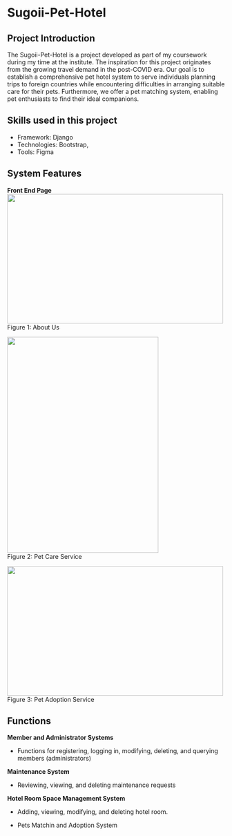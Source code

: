# Sugoii-Pet-Hotel

## Project Introduction 
The Sugoii-Pet-Hotel is a project developed as part of my coursework during my time at the institute. The inspiration for this project originates from the growing travel demand in the post-COVID era. Our goal is to establish a comprehensive pet hotel system to serve individuals planning trips to foreign countries while encountering difficulties in arranging suitable care for their pets. Furthermore, we offer a pet matching system, enabling pet enthusiasts to find their ideal companions.

## Skills used in this project 
* Framework: Django
* Technologies: Bootstrap, 
* Tools: Figma

## System Features 
**Front End Page** <br>
<img src="https://github.com/EthanHuang0404/Sugoii-Pet-Hotel/assets/52795694/4ba62832-4e74-451e-8ba2-a7533cbf58af" width="500" height="300"><br>
Figure 1: About Us

<img src="https://github.com/EthanHuang0404/Sugoii-Pet-Hotel/assets/52795694/78e8c9f6-91df-4420-9375-f2a4da7eb12a" width="350" height="500"><br>
Figure 2: Pet Care Service

<img src="https://github.com/EthanHuang0404/Sugoii-Pet-Hotel/assets/52795694/bc278a02-65ee-4b3f-b2a3-fb84b77f9aa1" width="500" height="300"><br>
Figure 3: Pet Adoption Service

## Functions
**Member and Administrator Systems**
* Functions for registering, logging in, modifying, deleting, and querying members (administrators)

**Maintenance System**
* Reviewing, viewing, and deleting maintenance requests

**Hotel Room Space Management System**
* Adding, viewing, modifying, and deleting hotel room.

* Pets Matchin and Adoption System

